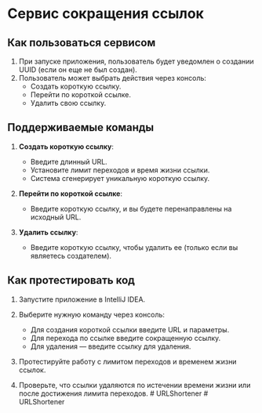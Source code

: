 # Сервис сокращения ссылок

## Как пользоваться сервисом
1. При запуске приложения, пользователь будет уведомлен о создании UUID (если он еще не был создан).
2. Пользователь может выбрать действия через консоль:
   - Создать короткую ссылку.
   - Перейти по короткой ссылке.
   - Удалить свою ссылку.

## Поддерживаемые команды
1. **Создать короткую ссылку**:
   - Введите длинный URL.
   - Установите лимит переходов и время жизни ссылки.
   - Система сгенерирует уникальную короткую ссылку.
   
2. **Перейти по короткой ссылке**:
   - Введите короткую ссылку, и вы будете перенаправлены на исходный URL.

3. **Удалить ссылку**:
   - Введите короткую ссылку, чтобы удалить ее (только если вы являетесь создателем).

## Как протестировать код
1. Запустите приложение в IntelliJ IDEA.
2. Выберите нужную команду через консоль:
   - Для создания короткой ссылки введите URL и параметры.
   - Для перехода по ссылке введите сокращенную ссылку.
   - Для удаления — введите ссылку для удаления.

3. Протестируйте работу с лимитом переходов и временем жизни ссылок.
4. Проверьте, что ссылки удаляются по истечении времени жизни или после достижения лимита переходов.
#   U R L S h o r t e n e r  
 #   U R L S h o r t e n e r  
 